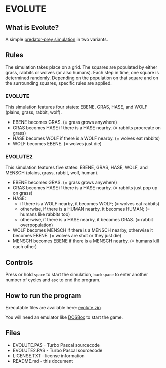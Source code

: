 # EVOLUTE

## What is Evolute?

A simple [predator-prey simulation](https://en.wikipedia.org/wiki/Lotka%E2%80%93Volterra_equations) in two variants.

## Rules

The simulation takes place on a grid. The squares are populated by either grass, rabbits or wolves (or also humans). Each step in time, one square is determined randomly. Depending on the population on that square and on the surrounding squares, specific rules are applied.

### EVOLUTE

This simulation features four states: EBENE, GRAS, HASE, and WOLF (plains, grass, rabbit, wolf).

* EBENE becomes GRAS. (= grass grows anywhere)
* GRAS becomes HASE if there is a HASE nearby. (= rabbits procreate on grass)
* HASE becomes WOLF if there is a WOLF nearby. (= wolves eat rabbits)
* WOLF becomes EBENE. (= wolves just die)

### EVOLUTE2

This simulation features five states: EBENE, GRAS, HASE, WOLF, and MENSCH (plains, grass, rabbit, wolf, human).

* EBENE becomes GRAS. (= grass grows anywhere)
* GRAS becomes HASE if there is a HASE nearby. (= rabbits just pop up on grass)
* HASE:
  * if there is a WOLF nearby, it becomes WOLF; (= wolves eat rabbits)
  * otherwise, if there is a HUMAN nearby, it becomes HUMAN; (= humans like rabbits too)
  * otherwise, if there is a HASE nearby, it becomes GRAS. (= rabbit overpopulation)
* WOLF becomes MENSCH if there is a MENSCH nearby, otherwise it becomes EBENE. (= wolves are shot or they just die)
* MENSCH becomes EBENE if there is a MENSCH nearby. (= humans kill each other)

## Controls

Press or hold `space` to start the simulation, `backspace` to enter another number of cycles and `esc` to end the program.

## How to run the program

Executable files are available here: [evolute.zip](http://turbo.elitepiraten.de/evolute.zip)

You will need an emulator like [DOSBox](https://www.dosbox.com) to start the game.

## Files

* EVOLUTE.PAS - Turbo Pascal sourcecode
* EVOLUTE2.PAS - Turbo Pascal sourcecode
* LICENSE.TXT - license information
* README.md - this document
